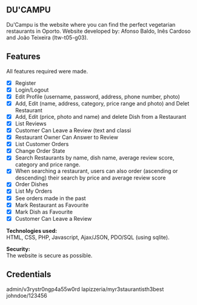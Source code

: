 ## DU'CAMPU
Du'Campu is the website where you can find the perfect vegetarian restaurants in Oporto.
Website developed by: Afonso Baldo, Inês Cardoso and João Teixeira (ltw-t05-g03).

## Features
All features required were made.

- [x] Register
- [x] Login/Logout
- [x] Edit Profile (username, password, address, phone number, photo)
- [x] Add, Edit (name, address, category, price range and photo) and Delet Restaurant
- [x] Add, Edit (price, photo and name) and delete Dish from a Restaurant
- [x] List Reviews
- [x] Customer Can Leave a Review (text and classi
- [x] Restaurant Owner Can Answer to Review
- [x] List Customer Orders
- [x] Change Order State
- [x] Search Restaurants by name, dish name, average review score, category and price range. 
- [x] When searching a restaurant, users can also order (ascending or descending) their search by price and average review score
- [x] Order Dishes
- [x] List My Orders
- [x] See orders made in the past 
- [x] Mark Restaurant as Favourite
- [x] Mark Dish as Favourite
- [x] Customer Can Leave a Review

**Technologies used:** <br>
HTML, CSS, PHP, Javascript, Ajax/JSON, PDO/SQL (using sqlite).

**Security:** <br>
The website is secure as possible.

## Credentials

admin/v3rystr0ngp4a55w0rd
lapizzeria/myr3staurantisth3best
johndoe/123456
